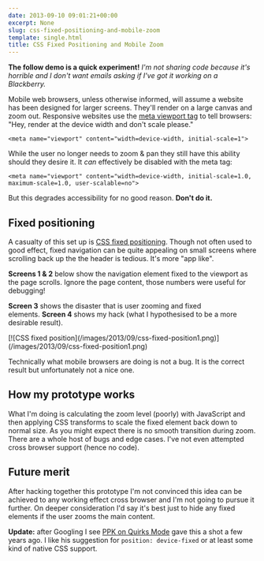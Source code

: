 ```yaml
---
date: 2013-09-10 09:01:21+00:00
excerpt: None
slug: css-fixed-positioning-and-mobile-zoom
template: single.html
title: CSS Fixed Positioning and Mobile Zoom
---
```


**The follow demo is a quick experiment!** _I'm not sharing code because it's horrible and I don't want emails asking if I've got it working on a Blackberry._

Mobile web browsers, unless otherwise informed, will assume a website has been designed for larger screens. They'll render on a large canvas and zoom out. Responsive websites use the [meta viewport tag](https://developer.mozilla.org/en-US/docs/Mozilla/Mobile/Viewport_meta_tag) to tell browsers: "Hey, render at the device width and don't scale please."

````markup
<meta name="viewport" content="width=device-width, initial-scale=1">
````

While the user no longer needs to zoom & pan they still have this ability should they desire it. It _can_ effectively be disabled with the meta tag:

````markup
<meta name="viewport" content="width=device-width, initial-scale=1.0, maximum-scale=1.0, user-scalable=no">
````

But this degrades accessibility for no good reason. **Don't do it.**


## Fixed positioning


A casualty of this set up is [CSS fixed positioning](http://bradfrostweb.com/blog/mobile/fixed-position/). Though not often used to good effect, fixed navigation can be quite appealing on small screens where scrolling back up the the header is tedious. It's more "app like".

**Screens 1 & 2** below show the navigation element fixed to the viewport as the page scrolls. Ignore the page content, those numbers were useful for debugging!

**Screen 3** shows the disaster that is user zooming and fixed elements. **Screen 4** shows my hack (what I hypothesised to be a more desirable result).

<p class="post__image">[![CSS fixed position](/images/2013/09/css-fixed-position1.png)](/images/2013/09/css-fixed-position1.png)</p>

Technically what mobile browsers are doing is not a bug. It is the correct result but unfortunately not a nice one.


## How my prototype works


What I'm doing is calculating the zoom level (poorly) with JavaScript and then applying CSS transforms to scale the fixed element back down to normal size. As you might expect there is no smooth transition during zoom. There are a whole host of bugs and edge cases. I've not even attempted cross browser support (hence no code).


## Future merit


After hacking together this prototype I'm not convinced this idea can be achieved to any working effect cross browser and I'm not going to pursue it further. On deeper consideration I'd say it's best just to hide any fixed elements if the user zooms the main content.

**Update:** after Googling I see [PPK on Quirks Mode](http://www.quirksmode.org/blog/archives/2010/12/the_fifth_posit.html) gave this a shot a few years ago. I like his suggestion for `position: device-fixed` or at least some kind of native CSS support.
